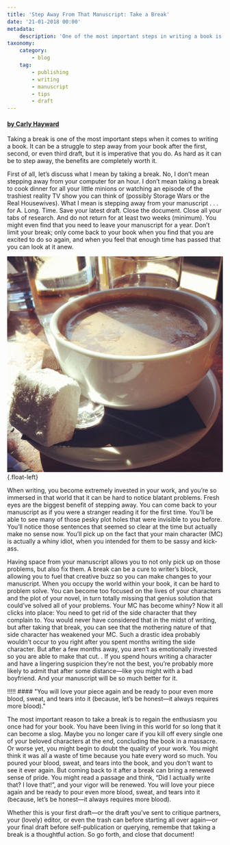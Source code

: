 ```yaml
---
title: 'Step Away From That Manuscript: Take a Break'
date: '21-01-2018 00:00'
metadata:
    description: 'One of the most important steps in writing a book is taking a break. Want another reason to procrastinate those edits? Take a break for your sanity.'
taxonomy:
    category:
        - blog
    tag:
        - publishing
        - writing
        - manuscript
        - tips
        - draft
---
```


#### [by Carly Hayward](http://booklighteditorial.com/team#carly)

Taking a break is one of the most important steps when it comes to writing a book. It can be a struggle to step away from your book after the first, second, or even third draft, but it is imperative that you do. As hard as it can be to step away, the benefits are completely worth it. 

First of all, let’s discuss what I mean by taking a break. No, I don’t mean stepping away from your computer for an hour. I don’t mean taking a break to cook dinner for all your little minions or watching an episode of the trashiest reality TV show you can think of (possibly Storage Wars or the Real Housewives). What I mean is stepping away from your manuscript . . . for A. Long. Time. Save your latest draft. Close the document. Close all your tabs of research. And do not return for at least two weeks (minimum). You might even find that you need to leave your manuscript for a year. Don’t limit your break; only come back to your book when you find that you are excited to do so again, and when you feel that enough time has passed that you can look at it anew. 

![](Book_Light_Editorial_Hot_Cocoa.jpg?cropResize=400,400){.float-left}

When writing, you become extremely invested in your work, and you’re so immersed in that world that it can be hard to notice blatant problems. Fresh eyes are the biggest benefit of stepping away. You can come back to your manuscript as if you were a stranger reading it for the first time. You’ll be able to see many of those pesky plot holes that were invisible to you before. You’ll notice those sentences that seemed so clear at the time but actually make no sense now. You’ll pick up on the fact that your main character (MC) is actually a whiny idiot, when you intended for them to be sassy and kick-ass. 

Having space from your manuscript allows you to not only pick up on those problems, but also fix them. A break can be a cure to writer’s block, allowing you to fuel that creative buzz so you can make changes to your manuscript. When you occupy the world within your book, it can be hard to problem solve. You can become too focused on the lives of your characters and the plot of your novel, in turn totally missing that genius solution that could’ve solved all of your problems. Your MC has become whiny? Now it all clicks into place: You need to get rid of the side character that they complain to. You would never have considered that in the midst of writing, but after taking that break, you can see that the mothering nature of that side character has weakened your MC. Such a drastic idea probably wouldn’t occur to you right after you spent months writing the side character. But after a few months away, you aren’t as emotionally invested so you are able to make that cut. . If you spend hours writing a character and have a lingering suspicion they’re not the best, you’re probably more likely to admit that after some distance—like you might with a bad boyfriend. And your manuscript will be so much better for it.

!!!!! #### "You will love your piece again and be ready to pour even more blood, sweat, and tears into it (because, let’s be honest—it always requires more blood)."

The most important reason to take a break is to regain the enthusiasm you once had for your book. You have been living in this world for so long that it can become a slog. Maybe you no longer care if you kill off every single one of your beloved characters at the end, concluding the book in a massacre. Or worse yet, you might begin to doubt the quality of your work. You might think it was all a waste of time because you hate every word so much. You poured your blood, sweat, and tears into the book, and you don’t want to see it ever again. But coming back to it after a break can bring a renewed sense of pride. You might read a passage and think, “Did I actually write that? I love that!”, and your vigor will be renewed. You will love your piece again and be ready to pour even more blood, sweat, and tears into it (because, let’s be honest—it always requires more blood). 

Whether this is your first draft—or the draft you’ve sent to critique partners, your (lovely) editor, or even the trash can before starting all over again—or your final draft before self-publication or querying, remembe that taking a break is a thoughtful action. So go forth, and close that document!